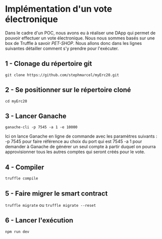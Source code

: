 # Implémentation d'un vote électronique

Dans le cadre d'un POC, nous avons eu à réaliser une DApp qui permet de pouvoir effectuer un vote électronique. 
Nous nous sommes basés sur une box de Truffle à savoir *_PET-SHOP_*.
Nous allons donc dans les lignes suivantes détailler comment s'y prendre pour l'exécuter.

## 1 - Clonage du répertoire git

`git clone https://github.com/stephmarcel/myErc20.git`

## 2 - Se positionner sur le répertoire cloné

`cd myErc20`

## 3 - Lancer Ganache

`ganache-cli -p 7545 -a 1 -e 10000`

 Ici on lance Ganache en ligne de commande avec les paramètres suivants : 
 -p 7545 pour faire référence au choix du port qui est 7545
 -a 1 pour demander à Ganache de générer un seul compte à partir duquel on pourra approvisionner tous les autres comptes qui seront créés pour le vote.
 
## 4 - Compiler

`truffle compile`

## 5 - Faire migrer le smart contract

`truffle migrate` ou `truffle migrate --reset`

## 6 - Lancer l'exécution

`npm run dev`
